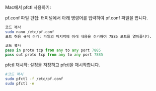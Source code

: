 Mac에서 pfctl 사용하기:

pf.conf 파일 편집: 터미널에서 아래 명령어를 입력하여 pf.conf 파일을 엽니다.

```bash
코드 복사
sudo nano /etc/pf.conf
포트 허용 규칙 추가: 파일의 마지막에 아래 내용을 추가하여 7885 포트를 열어줍니다.
```
```python
코드 복사
pass in proto tcp from any to any port 7885
pass out proto tcp from any to any port 7885
```
pfctl 재시작: 설정을 저장하고 pfctl을 재시작합니다.

```bash
#코드 복사
sudo pfctl -f /etc/pf.conf
sudo pfctl -e
```